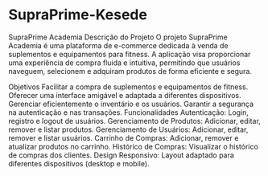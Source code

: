 # SupraPrime-Kesede

SupraPrime Academia
Descrição do Projeto
O projeto SupraPrime Academia é uma plataforma de e-commerce dedicada à venda de suplementos e equipamentos para fitness. A aplicação visa proporcionar uma experiência de compra fluida e intuitiva, permitindo que usuários naveguem, selecionem e adquiram produtos de forma eficiente e segura.

Objetivos
Facilitar a compra de suplementos e equipamentos de fitness.
Oferecer uma interface amigável e adaptada a diferentes dispositivos.
Gerenciar eficientemente o inventário e os usuários.
Garantir a segurança na autenticação e nas transações.
Funcionalidades
Autenticação: Login, registro e logout de usuários.
Gerenciamento de Produtos: Adicionar, editar, remover e listar produtos.
Gerenciamento de Usuários: Adicionar, editar, remover e listar usuários.
Carrinho de Compras: Adicionar, remover e atualizar produtos no carrinho.
Histórico de Compras: Visualizar o histórico de compras dos clientes.
Design Responsivo: Layout adaptado para diferentes dispositivos (desktop e mobile).
